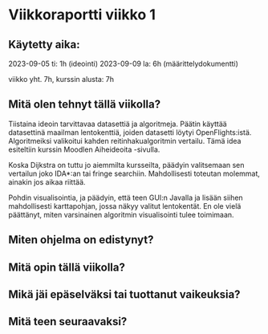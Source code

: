 # Viikkoraportti viikko 1

## Käytetty aika:

2023-09-05 ti: 1h (ideointi)
2023-09-09 la: 6h (määrittelydokumentti)

viikko yht. 7h, kurssin alusta: 7h


## Mitä olen tehnyt tällä viikolla?

Tiistaina ideoin tarvittavaa datasettiä ja algoritmeja. Päätin käyttää datasettinä maailman lentokenttiä, joiden datasetti löytyi OpenFlights:istä. Algoritmeiksi valikoitui kahden reitinhakualgoritmin vertailu. Tämä idea esiteltiin kurssin Moodlen Aiheideoita -sivulla.

Koska Dijkstra on tuttu jo aiemmilta kursseilta, päädyin valitsemaan sen vertailun joko IDA*:an tai fringe searchiin. Mahdollisesti toteutan molemmat, ainakin jos aikaa riittää.

Pohdin visualisointia, ja päädyin, että teen GUI:n Javalla ja lisään siihen mahdollisesti karttapohjan, jossa näkyy valitut lentokentät. En ole vielä päättänyt, miten varsinainen algoritmin visualisointi tulee toimimaan.


## Miten ohjelma on edistynyt?


## Mitä opin tällä viikolla?


## Mikä jäi epäselväksi tai tuottanut vaikeuksia?


## Mitä teen seuraavaksi?

